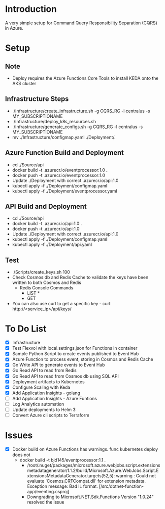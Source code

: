 # Introduction
A very simple setup for Command Query Responsibility Separation (CQRS) in Azure. 

# Setup
## Note 
* Deploy requires the Azure Functions Core Tools to install KEDA onto the AKS cluster 

## Infrastructure Steps
* ./Infrastructure/create_infrastructure.sh -g CQRS_RG -l centralus -s MY_SUBSCRIPTIONAME
* ./Infrastructure/deploy_k8s_resources.sh
* ./Infrastructure/generate_configs.sh -g CQRS_RG -l centralus -s MY_SUBSCRIPTIONAME
* mv ./Infrastructure/configmap.yaml ./Deployment/.

## Azure Function Build and Deployment
* cd ./Source/api
* docker build -t <acr>.azurecr.io/eventprocessor:1.0 .
* docker push -t <acr>.azurecr.io/eventprocessor:1.0
* Update ./Deployment with correct <acr>.azurecr.io/api:1.0
* kubectl apply -f ./Deployment/configmap.yaml
* kubectl apply -f ./Deployment/eventprocessor.yaml

## API Build and Deployment
* cd ./Source/api
* docker build -t <acr>.azurecr.io/api:1.0 .
* docker push -t <acr>.azurecr.io/api:1.0
* Update ./Deployment with correct <acr>.azurecr.io/api:1.0
* kubectl apply -f ./Deployment/configmap.yaml
* kubectl apply -f ./Deployment/api.yaml

## Test
* ./Scripts/create_keys.sh 100
* Check Cosmos db and Redis Cache to validate the keys have been written to both Cosmos and Redis
    * Redis Console Commands
        * LIST *
        * GET <keyid>
* You can also use curl to get a specific key - curl http://<service_ip>/api/keys/<keyid>

# To Do List 
- [x] Infrastructure 
- [x] Test Flexvol with local.settings.json for Functions in container
- [x] Sample Python Script to create events published to Event Hub
- [x] Azure Function to process event, storing in Cosmos and Redis Cache
- [x] Go Write API to generate events to Event Hub 
- [x] Go Read API to read from Redis 
- [x] Go Read API to read from Cosmos db using SQL API
- [x] Deployment artifacts to Kubernetes
- [x] Configure Scaling with Keda 
- [x] Add Application Insights - golang
- [ ] Add Application Insights - Azure Funtions
- [ ] Log Analytics automation 
- [ ] Update deployments to Helm 3
- [ ] Convert Azure cli scripts to Terraform 

# Issues
- [x] Docker build on Azure Functions has warnings. func kubernetes deploy does not
    * docker build -t bjd145/eventprocessor:1.1 . 
        * /root/.nuget/packages/microsoft.azure.webjobs.script.extensionsmetadatagenerator/1.1.2/build/Microsoft.Azure.WebJobs.Script.ExtensionsMetadataGenerator.targets(52,5): warning :     Could not evaluate 'Cosmos.CRTCompat.dll' for extension metadata. Exception message: Bad IL format. [/src/dotnet-function-app/eventing.csproj]
        * Downgrading to Microsoft.NET.Sdk.Functions Version "1.0.24" resolved the issue
